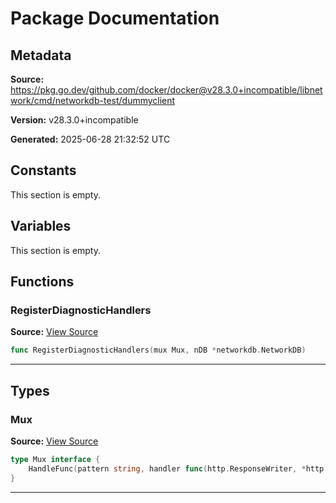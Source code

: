 # Package Documentation

## Metadata

**Source:** https://pkg.go.dev/github.com/docker/docker@v28.3.0+incompatible/libnetwork/cmd/networkdb-test/dummyclient

**Version:** v28.3.0+incompatible

**Generated:** 2025-06-28 21:32:52 UTC

## Constants

This section is empty.

## Variables

This section is empty.

## Functions

### RegisterDiagnosticHandlers

**Source:** [View Source](https://github.com/docker/docker/blob/v28.3.0/libnetwork/cmd/networkdb-test/dummyclient/dummyClient.go#L18)  

```go
func RegisterDiagnosticHandlers(mux Mux, nDB *networkdb.NetworkDB)
```

---

## Types

### Mux

**Source:** [View Source](https://github.com/docker/docker/blob/v28.3.0/libnetwork/cmd/networkdb-test/dummyclient/dummyClient.go#L14)  

```go
type Mux interface {
	HandleFunc(pattern string, handler func(http.ResponseWriter, *http.Request))
}
```

---

